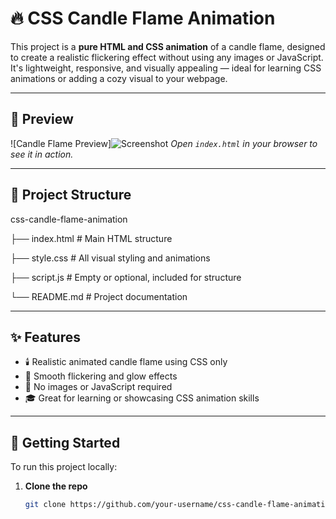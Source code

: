 # 🔥 CSS Candle Flame Animation

This project is a **pure HTML and CSS animation** of a candle flame, designed to create a realistic flickering effect without using any images or JavaScript. It's lightweight, responsive, and visually appealing — ideal for learning CSS animations or adding a cozy visual to your webpage.

---

## 🎥 Preview

![Candle Flame Preview]![Screenshot](https://github.com/user-attachments/assets/082701ca-3beb-439b-b104-a21b802e8224)
*Open `index.html` in your browser to see it in action.*

---

## 📂 Project Structure

css-candle-flame-animation

├── index.html # Main HTML structure

├── style.css # All visual styling and animations

├── script.js # Empty or optional, included for structure

└── README.md # Project documentation

---

## ✨ Features

- 🕯️ Realistic animated candle flame using CSS only
- 🌈 Smooth flickering and glow effects
- 🚫 No images or JavaScript required
- 🎓 Great for learning or showcasing CSS animation skills

---

## 🚀 Getting Started

To run this project locally:

1. **Clone the repo**
   ```bash
   git clone https://github.com/your-username/css-candle-flame-animation.git
